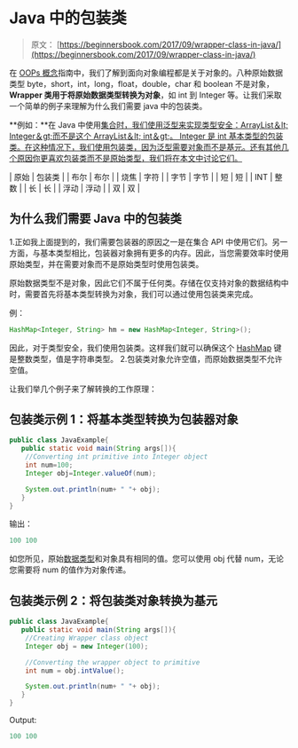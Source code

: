 # Java 中的包装类

> 原文： [https://beginnersbook.com/2017/09/wrapper-class-in-java/](https://beginnersbook.com/2017/09/wrapper-class-in-java/)

在 [OOPs 概念](https://beginnersbook.com/2013/04/oops-concepts/)指南中，我们了解到面向对象编程都是关于对象的。八种原始数据类型 byte，short，int，long，float，double，char 和 boolean 不是对象， **Wrapper 类用于将原始数据类型转换为对象**，如 int 到 Integer 等。让我们采取一个简单的例子来理解为什么我们需要 java 中的包装类。

**例如：**在 Java 中使用[集合时，我们使用泛型来实现类型安全：ArrayList＆lt; Integer＆gt;而不是这个 ArrayList＆lt; int＆gt;。 Integer 是 int 基本类型的包装类。在这种情况下，我们使用包装类，因为泛型需要对象而不是基元。还有其他几个原因你更喜欢包装类而不是原始类型，我们将在本文中讨论它们。](https://beginnersbook.com/java-collections-tutorials/)

| 原始 | 包装类 |
| 布尔 | 布尔 |
| 烧焦 | 字符 |
| 字节 | 字节 |
| 短 | 短 |
| INT | 整数 |
| 长 | 长 |
| 浮动 | 浮动 |
| 双 | 双 |

## 为什么我们需要 Java 中的包装类

1.正如我上面提到的，我们需要包装器的原因之一是在集合 API 中使用它们。另一方面，与基本类型相比，包装器对象拥有更多的内存。因此，当您需要效率时使用原始类型，并在需要对象而不是原始类型时使用包装类。

原始数据类型不是对象，因此它们不属于任何类。存储在仅支持对象的数据结构中时，需要首先将基本类型转换为对象，我们可以通过使用包装类来完成。

例：

```java
HashMap<Integer, String> hm = new HashMap<Integer, String>();
```

因此，对于类型安全，我们使用包装类。这样我们就可以确保这个 [HashMap](https://beginnersbook.com/2013/12/hashmap-in-java-with-example/) 键是整数类型，值是字符串类型。
2.包装类对象允许空值，而原始数据类型不允许空值。

让我们举几个例子来了解转换的工作原理：

## 包装类示例 1：将基本类型转换为包装器对象

```java
public class JavaExample{  
   public static void main(String args[]){  
	//Converting int primitive into Integer object  
	int num=100;  
	Integer obj=Integer.valueOf(num);  

	System.out.println(num+ " "+ obj);  
   }
}
```

输出：

```java
100 100
```

如您所见，原始[数据类型](https://beginnersbook.com/2017/08/data-types-in-java/)和对象具有相同的值。您可以使用 obj 代替 num，无论您需要将 num 的值作为对象传递。

## 包装类示例 2：将包装类对象转换为基元

```java
public class JavaExample{  
   public static void main(String args[]){  
	//Creating Wrapper class object 
	Integer obj = new Integer(100);  

	//Converting the wrapper object to primitive
	int num = obj.intValue();

	System.out.println(num+ " "+ obj);  
   }
}
```

Output:

```java
100 100
```
